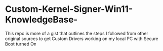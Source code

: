 # Custom-Kernel-Signer-Win11-KnowledgeBase-
This repo is more of a gist that outlines the steps I followed from other original sources to get Custom Drivers working on my local PC with Secure Boot turned On
